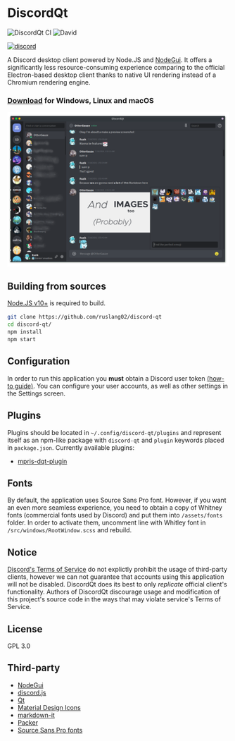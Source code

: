 # DiscordQt
![DiscordQt CI](https://github.com/ruslang02/discord-qt/workflows/DiscordQt%20CI/badge.svg)
![David](https://img.shields.io/david/ruslang02/discord-qt)

[![discord](https://img.shields.io/discord/765296053410857000?color=%237289da&label=discord&logo=discord&logoColor=white&style=for-the-badge)](https://discord.gg/tNNuUK4)

A Discord desktop client powered by Node.JS and [NodeGui](https://github.com/nodegui).
It offers a significantly less resource-consuming experience comparing to the official Electron-based desktop client thanks to native UI rendering instead of a Chromium rendering engine.

### **[Download](https://github.com/ruslang02/discord-qt/releases/latest) for Windows, Linux and macOS**

![Screenshot](screenshot.png)

## Building from sources

[Node.JS v10+](https://github.com/nodejs/node) is required to build.

```bash
git clone https://github.com/ruslang02/discord-qt
cd discord-qt/
npm install
npm start
```

## Configuration
In order to run this application you **must** obtain a Discord user token [(how-to guide)](https://github.com/Tyrrrz/DiscordChatExporter/wiki/Obtaining-Token-and-Channel-IDs).
You can configure your user accounts, as well as other settings in the Settings screen.

## Plugins
Plugins should be located in `~/.config/discord-qt/plugins` and represent itself as an npm-like package with `discord-qt` and `plugin` keywords placed in `package.json`. Currently available plugins:
 - [mpris-dqt-plugin](https://github.com/ruslang02/mpris-dqt-plugin)

## Fonts
By default, the application uses Source Sans Pro font. However, if you want an even more seamless experience, you need to obtain a copy of Whitney fonts (commercial fonts used by Discord) and put them into `/assets/fonts` folder. In order to activate them, uncomment line with Whitley font in `/src/windows/RootWindow.scss` and rebuild.

## Notice
[Discord's Terms of Service](https://discord.com/terms) do not explictly prohibit the usage of third-party clients, however we can not guarantee that accounts using this application will not be disabled.
DiscordQt does its best to only *replicate* official client's functionality. Authors of DiscordQt discourage usage and modification of this project's source code in the ways that may violate service's Terms of Service.

## License
GPL 3.0

## Third-party
 - [NodeGui](https://github.com/nodegui/nodegui)
 - [discord.js](https://github.com/discordjs/discord.js)
 - [Qt](https://www.qt.io/)
 - [Material Design Icons](https://github.com/Templarian/MaterialDesign)
 - [markdown-it](https://github.com/markdown-it/markdown-it)
 - [Packer](https://github.com/nodegui/packer)
 - [Source Sans Pro fonts](https://github.com/adobe-fonts/source-sans-pro)
